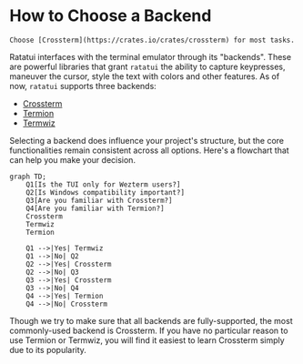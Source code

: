 # How to Choose a Backend

```admonish tldr
Choose [Crossterm](https://crates.io/crates/crossterm) for most tasks.
```

Ratatui interfaces with the terminal emulator through its "backends". These are powerful libraries
that grant `ratatui` the ability to capture keypresses, maneuver the cursor, style the text with
colors and other features. As of now, `ratatui` supports three backends:

- [Crossterm](https://github.com/crossterm-rs/crossterm)
- [Termion](https://github.com/redox-os/termion)
- [Termwiz](https://github.com/wez/wezterm/tree/main/termwiz)

Selecting a backend does influence your project's structure, but the core functionalities remain
consistent across all options. Here's a flowchart that can help you make your decision.

```mermaid
graph TD;
    Q1[Is the TUI only for Wezterm users?]
    Q2[Is Windows compatibility important?]
    Q3[Are you familiar with Crossterm?]
    Q4[Are you familiar with Termion?]
    Crossterm
    Termwiz
    Termion

    Q1 -->|Yes| Termwiz
    Q1 -->|No| Q2
    Q2 -->|Yes| Crossterm
    Q2 -->|No| Q3
    Q3 -->|Yes| Crossterm
    Q3 -->|No| Q4
    Q4 -->|Yes| Termion
    Q4 -->|No| Crossterm
```

Though we try to make sure that all backends are fully-supported, the most commonly-used backend is
Crossterm. If you have no particular reason to use Termion or Termwiz, you will find it easiest to
learn Crossterm simply due to its popularity.
